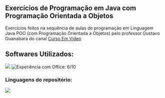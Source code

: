 ## Exercícios de Programação em Java com Programação Orientada a Objetos

  <p align="left">
    Exercícios feitos na sequência de aulas de programação em Linguagem Java POO (com Programação Orientada a Objetos) pelo professor Gustavo Guanabara do canal 
   <a href="https://www.youtube.com/@CursoemVideo">Curso Em Video</a>
  </p>
</div>

<h2 align="left">
  Softwares Utilizados:
</h2>

<img src="https://img.shields.io/badge/NetBeans-1B6AC6?logo=apachenetbeanside&logoColor=fff&style=for-the-badge"> <img src="https://img.shields.io/badge/Microsoft_Office-D83B01?style=for-the-badge&logo=windows&logoColor=white" title="Experiência com Office: 6/10">

### Linguagens do repositório:

<img src="https://img.shields.io/badge/Java-B07219?style=for-the-badge">
